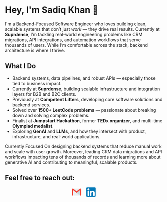 # Hey, I'm Sadiq Khan 👋  

I'm a Backend-Focused Software Engineer who loves building clean, scalable systems that don’t just *work* — they drive real results. Currently at **Suprdense**, I’m tackling real-world engineering problems like CRM migrations, API integrations, and automation workflows that serve thousands of users. While I’m comfortable across the stack, backend architecture is where I thrive.

## What I Do

- Backend systems, data pipelines, and robust APIs — especially those tied to business impact.
- Currently at **Suprdense**, building scalable infrastructure and integration layers for B2B and B2C clients.
- Previously at **Competent Lifters**, developing core software solutions and backend services.
- Solved over **1500+ LeetCode problems** — passionate about breaking down and solving complex problems.
- Finalist at **Jumpstart Hackathon**, former **TEDx organizer**, and multi-time **Olympiad medalist**.
- Exploring **GenAI** and **LLMs**, and how they intersect with product, infrastructure, and real-world applications.

Currently Focused On designing backend systems that reduce manual work and scale with user growth. Moreover, leading CRM data migrations and API workflows impacting tens of thousands of records and learning more about generative AI and contributing to meaningful, scalable products.

## Feel free to reach out:

<p align = "center"> <a href="mailto:sadiqkhan795@gmail.com"><img src="https://github.com/deut-erium/deut-erium/blob/master/assets/gmail.svg" width="30px" alt="mail"></a> &nbsp;&nbsp; <a href="https://www.linkedin.com/in/sadiqkhzn/" target="_blank"><img src="https://github.com/deut-erium/deut-erium/blob/master/assets/linkedin.svg" width="30px" alt="LinkedIn"></a> </p>

